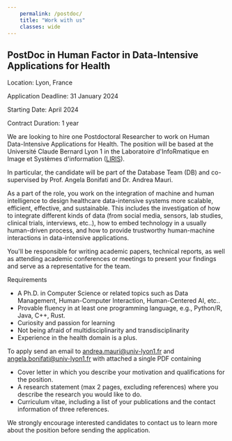 ```yaml
---
    permalink: /postdoc/
    title: "Work with us"
    classes: wide
---
```


## PostDoc in Human Factor in Data-Intensive Applications for Health

Location: Lyon, France

Application Deadline:  31 January 2024 

Starting Date: April 2024

Contract Duration:  1 year 

We are looking to hire one Postdoctoral Researcher to work on Human Data-Intensive Applications for Health. The position will be based at the Université Claude Bernard Lyon 1 in the Laboratoire d'InfoRmatique en Image et Systèmes d'information ([LIRIS](https://liris.cnrs.fr/liris)).

In particular, the candidate will be part of the Database Team (DB) and co-supervised by Prof. Angela Bonifati and Dr. Andrea Mauri.

As a part of the role, you work on the integration of machine and human intelligence to design healthcare data-intensive systems more scalable, efficient, effective, and sustainable. This includes the investigation of how to integrate different kinds of data (from social media, sensors, lab studies, clinical trials, interviews, etc..), how to embed technology in a usually human-driven process, and how to provide trustworthy human-machine interactions in data-intensive applications.

You'll be responsible for writing academic papers, technical reports, as well as attending academic conferences or meetings to present your findings and serve as a representative for the team.

Requirements
- A Ph.D. in Computer Science or related topics such as Data Management, Human-Computer Interaction, Human-Centered AI, etc..
- Provable fluency in at least one programming language, e.g., Python/R, Java, C++, Rust.
- Curiosity and passion for learning
- Not being afraid of multidisciplinarity and transdisciplinarity
- Experience in the health domain is a plus.

To apply send an email to andrea.mauri@univ-lyon1.fr and angela.bonifati@univ-lyon1.fr  with attached a single PDF containing
- Cover letter in which you describe your motivation and qualifications for the position.
- A research statement (max 2 pages, excluding references) where you describe the research you would like to do.
- Curriculum vitae, including a list of your publications and the contact information of three references.

We strongly encourage interested candidates to contact us to learn more about the position before sending the application.